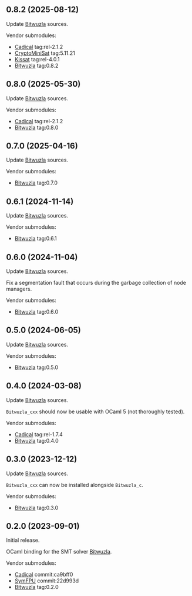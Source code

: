 ## 0.8.2 (2025-08-12)

Update [Bitwuzla](https://github.com/bitwuzla/bitwuzla/releases/tag/0.8.2) sources.

Vendor submodules:
- [Cadical](https://github.com/arminbiere/cadical) tag:rel-2.1.2
- [CryptoMiniSat](https://github.com/msoos/cryptominisat) tag:5.11.21
- [Kissat](https://github.com/arminbiere/kissat) tag:rel-4.0.1
- [Bitwuzla](https://github.com/bitwuzla/bitwuzla) tag:0.8.2


## 0.8.0 (2025-05-30)

Update [Bitwuzla](https://github.com/bitwuzla/bitwuzla/releases/tag/0.8.0) sources.

Vendor submodules:
- [Cadical](https://github.com/arminbiere/cadical) tag:rel-2.1.2
- [Bitwuzla](https://github.com/bitwuzla/bitwuzla) tag:0.8.0


## 0.7.0 (2025-04-16)

Update [Bitwuzla](https://github.com/bitwuzla/bitwuzla/releases/tag/0.7.0) sources.

Vendor submodules:
- [Bitwuzla](https://github.com/bitwuzla/bitwuzla) tag:0.7.0


## 0.6.1 (2024-11-14)

Update [Bitwuzla](https://github.com/bitwuzla/bitwuzla/releases/tag/0.6.1) sources.

Vendor submodules:
- [Bitwuzla](https://github.com/bitwuzla/bitwuzla) tag:0.6.1

## 0.6.0 (2024-11-04)

Update [Bitwuzla](https://github.com/bitwuzla/bitwuzla/releases/tag/0.6.0) sources.

Fix a segmentation fault that occurs during the garbage collection of node managers.

Vendor submodules:
- [Bitwuzla](https://github.com/bitwuzla/bitwuzla) tag:0.6.0

## 0.5.0 (2024-06-05)

Update [Bitwuzla](https://github.com/bitwuzla/bitwuzla/releases/tag/0.5.0) sources.

Vendor submodules:
- [Bitwuzla](https://github.com/bitwuzla/bitwuzla) tag:0.5.0

## 0.4.0 (2024-03-08)

Update [Bitwuzla](https://github.com/bitwuzla/bitwuzla/releases/tag/0.4.0) sources.

`Bitwuzla_cxx` should now be usable with OCaml 5 (not thoroughly tested).

Vendor submodules:
- [Cadical](https://github.com/arminbiere/cadical) tag:rel-1.7.4
- [Bitwuzla](https://github.com/bitwuzla/bitwuzla) tag:0.4.0

## 0.3.0 (2023-12-12)

Update [Bitwuzla](https://github.com/bitwuzla/bitwuzla/releases/tag/0.3.0) sources.

`Bitwuzla_cxx` can now be installed alongside `Bitwuzla_c`.

Vendor submodules:
- [Bitwuzla](https://github.com/bitwuzla/bitwuzla) tag:0.3.0

## 0.2.0 (2023-09-01)

Initial release.

OCaml binding for the SMT solver [Bitwuzla](https://bitwuzla.github.io/).

Vendor submodules:
- [Cadical](https://github.com/arminbiere/cadical) commit:ca9bff0
- [SymFPU](https://github.com/martin-cs/symfpu) commit:22d993d
- [Bitwuzla](https://github.com/bitwuzla/bitwuzla) tag:0.2.0

